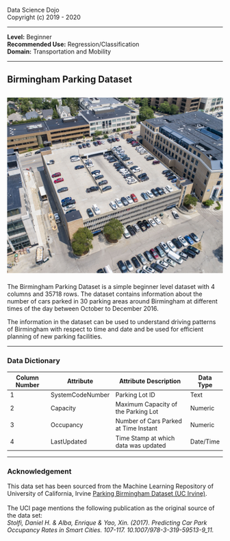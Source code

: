 Data Science Dojo  <br/>
Copyright (c) 2019 - 2020

---

**Level:** Beginner <br/>
**Recommended Use:** Regression/Classification  <br/>
**Domain:** Transportation and Mobility <br/>

---

## Birmingham Parking Dataset


![](ParkingBirmingham.jpg	)
---


The Birmingham Parking Dataset is a simple beginner level dataset with 4 columns and 35718 rows. The dataset contains information about the number of cars parked in 30 parking areas around Birmingham at different times of the day between October to December 2016.

The information in the dataset can be used to understand driving patterns of Birmingham with respect to time and date and be used for efficient planning of new parking facilities.

---

### Data Dictionary

| Column Number | Attribute        | Attribute Description                 | Data Type |
|---------------|------------------|---------------------------------------|-----------|
| 1             | SystemCodeNumber | Parking Lot ID                        | Text      |
| 2             | Capacity         | Maximum Capacity of the Parking Lot   | Numeric   |
| 3             | Occupancy        | Number of Cars Parked at Time Instant | Numeric   |
| 4             | LastUpdated      | Time Stamp at which data was updated  | Date/Time |

---

### Acknowledgement

This data set has been sourced from the Machine Learning Repository of
University of California, Irvine [Parking Birmingham Dataset (UC
Irvine)](https://archive.ics.uci.edu/ml/datasets/Parking+Birmingham). <br/><br/> 
The UCI page mentions the following publication as the original source of the
data set:  
*Stolfi, Daniel H. & Alba, Enrique & Yao, Xin. (2017). Predicting Car Park Occupancy Rates in Smart Cities. 107-117. 10.1007/978-3-319-59513-9_11.*
